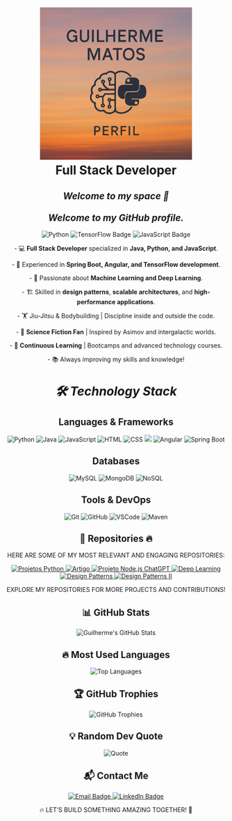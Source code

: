 <h1 align="center">
<img
      src = "./docs/assets/Perfil.png"
      alt = "TrantorFinance"
      width = "350"
      height = "350"
   />
   </br>
Full Stack Developer
</h1>


<h2 align="center">
  <em>Welcome to my space 🚀</em> 
  <br>
  <br>
  <em><strong>Welcome to my GitHub profile.</strong></em>
</h2>
<p align="center">
  <img src="https://img.shields.io/badge/Python-black?style=for-the-badge&logo=python&logoColor=blue" alt="Python">
  <img src="https://img.shields.io/badge/TensorFlow-black?style=for-the-badge&logo=tensorflow&logoColor=orange" alt="TensorFlow Badge">
  <img src="https://img.shields.io/badge/JavaScript-black?style=for-the-badge&logo=javascript&logoColor=yellow" alt="JavaScript Badge">
</p>
<p align="center">
- 💻 <Strong>Full Stack Developer</Strong> specialized in <Strong>Java, Python, and JavaScript</Strong>.
</p>
<p align="center">
- 🚀 Experienced in <Strong>Spring Boot, Angular, and TensorFlow development</Strong>.
</p>
<p align="center">
- 🔬 Passionate about <Strong>Machine Learning and Deep Learning</Strong>.
</p>
<p align="center">
- 🏗 Skilled in <Strong>design patterns</Strong>, <Strong>scalable architectures</Strong>, and <Strong>high-performance applications</Strong>.
</p>
<p align="center">
- 🏋️ Jiu-Jitsu & Bodybuilding | Discipline inside and outside the code.
</p>
<p align="center">
- 📖 <Strong>Science Fiction Fan</Strong> | Inspired by Asimov and intergalactic worlds.
</p>
<p align="center">
- 🌱 <Strong>Continuous Learning</Strong> | Bootcamps and advanced technology courses.
</p>
<p align="center">
- 📚 Always improving my skills and knowledge!
</p>


<h1 align="center">
  <em>🛠️ Technology Stack</em>
</h1>


<h2 align="center">
  <Strong>Languages & Frameworks</Strong>
</h2>
<p align="center">
  <img src="https://img.shields.io/badge/Python-black?style=for-the-badge&logo=python&logoColor=blue" alt="Python">
  <img src="https://img.shields.io/badge/Java-black?style=for-the-badge&logo=java&logoColor=white" alt="Java">
  <img src="https://img.shields.io/badge/JavaScript-black?style=for-the-badge&logo=javascript&logoColor=yellow" alt="JavaScript">
  <img src="https://img.shields.io/badge/HTML-black?style=for-the-badge&logo=html5&logoColor=E34F26" alt="HTML">
  <img src="https://img.shields.io/badge/CSS-black?style=for-the-badge&logo=css3&logoColor=1572B6" alt="CSS">
  <img src="https://img.shields.io/badge/-Nodejs-black?style=for-the-badge&logo=Node.js"/>
  <img src="https://img.shields.io/badge/Angular-black?style=for-the-badge&logo=angular&logoColor=DD0031" alt="Angular">
  <img src="https://img.shields.io/badge/Spring_Boot-black?style=for-the-badge&logo=spring-boot&logoColor=6DB33F" alt="Spring Boot">
</p>


<h2 align="center">
  <Strong>Databases</Strong>
</h2>
<p align="center">
  <img src="https://img.shields.io/badge/MySQL-black?style=for-the-badge&logo=mysql&logoColor=4479A1" alt="MySQL">
  <img src="https://img.shields.io/badge/MongoDB-black?style=for-the-badge&logo=mongodb&logoColor=47A248" alt="MongoDB">
  <img src="https://img.shields.io/badge/NoSQL-black?style=for-the-badge&logo=nosql&logoColor=green" alt="NoSQL">
</p>


<h2 align="center">
  <Strong>Tools & DevOps</Strong>
</h2>
<p align="center">
  <img src="https://img.shields.io/badge/Git-black?style=for-the-badge&logo=git&logoColor=F05032" alt="Git">
  <img src="https://img.shields.io/badge/GitHub-black?style=for-the-badge&logo=github&logoColor=white" alt="GitHub">
  <img src="https://img.shields.io/badge/VSCode-black?style=for-the-badge&logo=vscode&logoColor=007ACC" alt="VSCode">
  <img src="https://img.shields.io/badge/Maven-black?style=for-the-badge&logo=apache-maven&logoColor=C71A36" alt="Maven">
</p>


<h2 align="center">
  <Strong>📂 Repositories 🔥</Strong>
</h2>
<p align="center">
<span style="text-transform: uppercase;">Here are some of my most relevant and engaging repositories:</span>
</p>
<p align="center">
  <!-- Repositório Projetos Python -->
  <a href="https://github.com/GuilhermeM070/Projetos-Python" target="_blank">
    <img src="https://img.shields.io/badge/Projetos Python-black?style=for-the-badge&logo=python&logoColor=blue" alt="Projetos Python"/>
  </a>
  <!-- Repositório Artigo sobre Web3 e Blockchain -->
  <a href="https://github.com/GuilhermeM070/Artigo_Neural_Networks_Blockchain" target="_blank">
    <img src="https://img.shields.io/badge/Artigo Web3 e Blockchain-black?style=for-the-badge&&logoColor=white" alt="Artigo"/>
  </a>
  <!-- Repositório Projeto Node.js ChatGPT -->
  <a href="https://github.com/GuilhermeM070/Projeto_Node.js_ChatGPT" target="_blank">
    <img src="https://img.shields.io/badge/Projeto Node.js ChatGPT-black?style=for-the-badge&logo=Node.js&logoColor=green" alt="Projeto Node.js ChatGPT"/>
  </a>
   <!-- Repositório Deep Learning -->
  <a href="https://github.com/GuilhermeM070/Deep-Learning" target="_blank">
    <img src="https://img.shields.io/badge/Deep Learning-black?style=for-the-badge&logo=tensorflow&logoColor=00AEEF" alt="Deep Learning"/>
  </a>
  <!-- Repositório Design Patterns -->
  <a href="https://github.com/GuilhermeM070/Design_Patterns" target="_blank">
    <img src="https://img.shields.io/badge/Design Patterns-black?style=for-the-badge&logo=java&logoColor=purple" alt="Design Patterns"/>
  </a>
  <!-- Repositório Design Patterns II -->
  <a href="https://github.com/GuilhermeM070/Design-Patterns-II" target="_blank">
    <img src="https://img.shields.io/badge/Design Patterns II-black?style=for-the-badge&logo=java&logoColor=purple" alt="Design Patterns II"/>
  </a>
<p align="center">
<span style="text-transform: uppercase;"🔍 <Strong>Explore my repositories for more projects and contributions!</Strong></span>
</p>


<h2 align="center">
  <Strong>📊 GitHub Stats</Strong>
</h2>
<p align="center">
  <img src="https://github-readme-stats.vercel.app/api?username=GuilhermeMatos&show_icons=true&theme=tokyonight" alt="Guilherme's GitHub Stats">
</p>


<h2 align="center">
  <Strong>🔥 Most Used Languages</Strong>
</h2>
<p align="center">
  <img src="https://github-readme-stats.vercel.app/api/top-langs/?username=GuilhermeMatos&layout=compact&theme=tokyonight" alt="Top Languages">
</p>


<h2 align="center">
  <Strong>🏆 GitHub Trophies</Strong>
</h2>
<p align="center">
  <img src="https://github-profile-trophy.vercel.app/?username=GuilhermeMatos&theme=darkhub" alt="GitHub Trophies">
</p>


<h2 align="center">
  <Strong>💡 Random Dev Quote</Strong>
</h2>
<p align="center">
  <img src="https://quotes-github-readme.vercel.app/api?type=horizontal&theme=radical" alt="Quote">
</p>


<h2 align="center">
  <Strong>📬 Contact Me</Strong>
</h2>
<p align="center">
  <a href="mailto:guimatos070@gmail.com">
    <img src="https://img.shields.io/badge/Email-guimatos070%40gmail.com-black?style=for-the-badge&logo=gmail&logoColor=D14836" alt="Email Badge">
  </a>
  <a href="https://www.linkedin.com/in/guilherme-matos-413400200">
    <img src="https://img.shields.io/badge/LinkedIn-Guilherme%20Matos-black?style=for-the-badge&logo=linkedin&logoColor=blue" alt="LinkedIn Badge">
  </a>
</p>

<p align="center">
  <span style="text-transform: uppercase;"<Strong>🔥 Let’s build something amazing together! 🚀</Strong></span>
</p>
